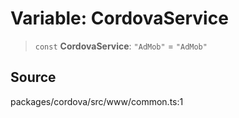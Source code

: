 # Variable: CordovaService

> `const` **CordovaService**: `"AdMob"` = `"AdMob"`

## Source

packages/cordova/src/www/common.ts:1
